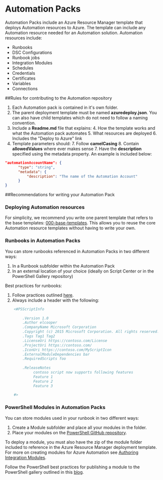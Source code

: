# Automation Packs
Automation Packs include an Azure Resource Manager template that deploys Automation resources to Azure.  The template can include any Automation resource needed for an Automation solution.  Automation resources include:

- Runbooks
- DSC Configurations
- Runbook jobs
- Integration Modules
- Schedules
- Credentials
- Certificates
- Variables
- Connections

##Rules for contributing to the Automation repository

1.	Each Automation pack is contained in it's own folder.  
2.	The parent deployment template must be named **azuredeploy.json**.  You can also have child templates which do not need to follow a naming convention. 
3.	Include a **Readme.md** file that explains:
	4.	How the template works and what the Automation pack automates
	5.	What resources are deployed
	6.	Includes the "Deploy to Azure" link
6. Template parameters should: 
	7. Follow **camelCasing**
	8. Contain **allowedValues** where ever makes sense
	7. Have the **description** specified using the metadata property. An example is included below:

  ```json
  "automationAccountName": {
        "type": "string",
        "metadata": {
            "description": "The name of the Automation Account"
        }
  }
  ```
##Recommendations for writing your Automation Pack 
### Deploying Automation resources
For simplicity, we recommend you write one parent template that refers to the base templates: [000-base-templates](https://github.com/azureautomation/automation-packs/tree/BethWorkingBranch/000-base-automation-resource-templates).   This allows you to reuse the core Automation resource templates without having to write your own. 

### Runbooks in Automation Packs
You can store runbooks referenced in Automation Packs in two different ways:

1.  In a Runbook subfolder within the Automation Pack
2. In an external location of your choice (ideally on Script Center or in the PowerShell Gallery repository)


Best practices for runbooks:

1.  Follow practices outlined [here](http://social.technet.microsoft.com/wiki/contents/articles/26616.quick-tips-and-tricks-for-runbook-writing.aspx). 
2.  Always include a header with the following: 

```PowerShell
	<#PSScriptInfo
    
	    .Version 1.0
	    .Author elcooper
	    .CompanyName Microsoft Corporation
	    .Copyright (c) 2015 Microsoft Corporation. All rights reserved.
	    .Tags Tag1 Tag2
	    .LicenseUri https://contoso.com/License
	    .ProjectUri https://contoso.com/
	    .IconUri https://contoso.com/MyScriptIcon
	    .ExternalModuleDependencies bar
	    .RequiredScripts foo 
	    
	    .ReleaseNotes 
	         contoso script now supports following features
	         Feature 1
	         Feature 2
	         Feature 3
	         
	#>
```


### PowerShell Modules in Automation Packs
You can store modules used in your runbook in two different ways: 

1. Create a Module subfolder and place all your modules in the folder. 
2. Place your modules on the [PowerShell GitHub repository](https://github.com/powershell).

To deploy a module, you must also have the zip of the module folder included to reference in the Azure Resource Manager deployment template.  For more on creating modules for Azure Automation see [Authoring Integration Modules](http://azure.microsoft.com/blog/2014/12/15/authoring-integration-modules-for-azure-automation/).  

Follow the PowerShell best practices for publishing a module to the PowerShell gallery outlined in this [blog](http://blogs.msdn.com/b/powershell/archive/2015/07/07/powershell-gallery-registration-is-now-unrestricted.aspx).

